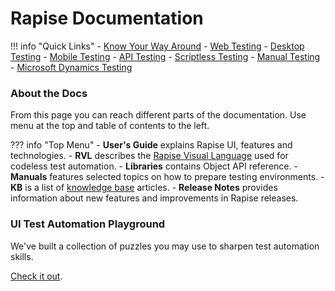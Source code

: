 # Rapise Documentation

!!! info "Quick Links"
    - [Know Your Way Around](/intro/orientation/)
    - [Web Testing](/web/)
    - [Desktop Testing](/desktop/)
    - [Mobile Testing](/mobile/)
    - [API Testing](/api/)
    - [Scriptless Testing](/codeless/)
    - [Manual Testing](/manual/)
    - [Microsoft Dynamics Testing](/dynamics/)

### About the Docs

From this page you can reach different parts of the documentation. Use menu at the top and table of contents to the left.

??? info "Top Menu"
    - **User's Guide** explains Rapise UI, features and technologies.
    - **RVL** describes the [Rapise Visual Language](/Guide/visual_language/) used for codeless test automation.
    - **Libraries** contains Object API reference.
    - **Manuals** features selected topics on how to prepare testing environments.
    - **KB** is a list of [knowledge base](/Manuals/kb/) articles.
    - **Release Notes** provides information about new features and improvements in Rapise releases.

### UI Test Automation Playground

We've built a collection of puzzles you may use to sharpen test automation skills. 

[Check it out](http://www.uitestingplayground.com/).
